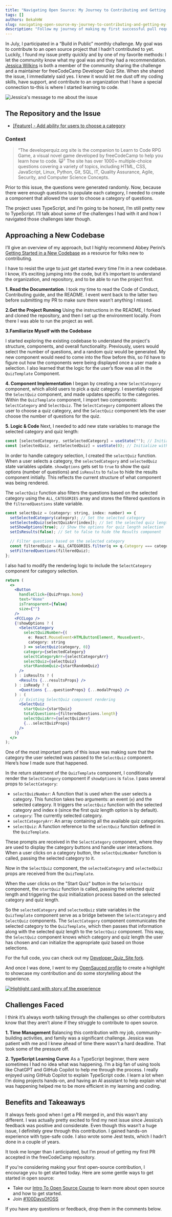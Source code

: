 ```yaml
---
title: "Navigating Open Source: My Journey to Contributing and Getting My First freeCodeCamp PR Accepted"
tags: []
authors: BekahHW
slug: navigating-open-source-my-journey-to-contributing-and-getting-my-first-pr-accepted-in-the-freecodecamp-repository
description: "Follow my journey of making my first successful pull request (PR) to the freeCodeCamp repository during a \"Build in Public\" challenge. Discover how I tackled challenges, leveraged TypeScript, and bridged communication between components to introduce category-based quizzes."
---
```


In July, I participated in a “Build in Public” monthly challenge. My goal was to contribute to an open source project that I hadn’t contributed to yet. Luckily, I found my issue pretty quickly and by one of my favorite methods: I let the community know what my goal was and they had a recommendation. [Jessica Wilkins](https://dev.to/codergirl1991) is both a member of the community sharing the challenge and a maintainer for freeCodeCamp Developer Quiz Site. When she shared the issue, I immediately said yes. I knew it would let me dust off my coding skills, have support, and contribute to an organization that I have a special connection to-this is where I started learning to code.

<!-- truncate -->

![Jessica's message to me about the issue](https://dev-to-uploads.s3.amazonaws.com/uploads/articles/8ntrdpxbrg1ego7a2ibr.png)


## The Repository and the Issue
- [[Feature] - Add ability for users to choose a category](https://github.com/freeCodeCamp/Developer_Quiz_Site/issues/657)

### Context

> “The developerquiz.org site is the companion to Learn to Code RPG Game, a visual novel game developed by freeCodeCamp to help you learn how to code. 😺” The site has over 1000+ multiple-choice questions covering a variety of topics, including HTML, CSS, JavaScript, Linux, Python, Git, SQL, IT, Quality Assurance, Agile, Security, and Computer Science Concepts.

Prior to this issue, the questions were generated randomly. Now, because there were enough questions to populate each category, I needed to create a component that allowed the user to choose a category of questions.

The project uses TypeScript, and I’m going to be honest, I’m still pretty new to TypeScript. I’ll talk about some of the challenges I had with it and how I navigated those challenges later though.
 
## Approaching a New Codebase
I’ll give an overview of my approach, but I highly recommend Abbey Perini’s [Getting Started in a New Codebase](https://dev.to/abbeyperini/getting-started-in-a-new-codebase-e7b) as a resource for folks new to contributing.

I have to resist the urge to just get started every time I’m in a new codebase. I know, it’s exciting jumping into the code, but it’s important to understand the organization, and repository, and to be able to run the project first.

**1. Read the Documentation**. I took my time to read the Code of Conduct, Contributing guide, and the README. I event went back to the latter two before submitting my PR to make sure there wasn’t anything I missed.

**2.Get the Project Running**
Using the instructions in the README, I forked and cloned the repository, and then I set up the environment locally. From there I was able to run the project as well.

**3.Familiarize Myself with the Codebase**

I started exploring the existing codebase to understand the project's structure, components, and overall functionality.  Previously, users would select the number of questions, and a random quiz would be generated. My new component would need to come into the flow before this, so I’d have to figure out how the components were being displayed once a user made a selection. I also learned  that the logic for the user’s flow was all in the `QuizTemplate` Component. 

**4. Component Implementation**
I began by creating a new `SelectCategory` component, which alloId users to pick a quiz category. I essentially copied the `SelectQuiz` component, and made updates specific to the categories. Within the `QuizTemplate` component, I import two components: `SelectCategory` and `SelectQuiz`. The `SelectCategory` component allows the user to choose a quiz category, and the `SelectQuiz` component lets the user choose the number of questions for the quiz. 


**5. Logic & Code**
Next, I needed to add new state variables to manage the selected category and quiz length:

```jsx
const [selectedCategory, setSelectedCategory] = useState(""); // Initialize with an empty string
const [selectedQuiz, setSelectedQuiz] = useState(0); // Initialize with 0
```

In order to handle category selection, I created the `selectQuiz` function. When a user selects a category, the `selectedCategory` and `selectedQuiz` state variables update.  `showOptions` gets set to `true` to show the quiz options (number of questions) and `isResults` to `false` to hide the results component initially. This reflects the current structure of what component was being rendered.

The `selectQuiz` function also filters the questions based on the selected category using the `ALL_CATEGORIES` array and stores the filtered questions in the `filteredQuestions` state variable.

```jsx
const selectQuiz = (category: string, index: number) => {
  setSelectedCategory(category); // Set the selected category
  setSelectedQuiz(selectQuizArr[index]); // Set the selected quiz length
  setShowOptions(true); // Show the options for quiz length selection
  setIsResults(false); // Set to false to hide the Results component

  // Filter questions based on the selected category
  const filteredQuiz = ALL_CATEGORIES.filter(q => q.Category === category);
  setFilteredQuestions(filteredQuiz);
};

```

I also had to modify the rendering logic to include the `SelectCategory` component for category selection. 

```jsx
return (
  <>
    <Button
      handleClick={QuizProps.home}
      text="Home"
      isTransparent={false}
      size={""}
    />
    <FCCLogo />
    {!showOptions ? (
      <SelectCategory
        selectQuizNumber={(
          e: React.MouseEvent<HTMLButtonElement, MouseEvent>,
          category: string
        ) => selectQuiz(category, 0)}
        category={selectedCategory}
        selectCategoryArr={selectCategoryArr}
        selectQuiz={selectQuiz}
        startRandomQuiz={startRandomQuiz}
      />
    ) : isResults ? (
      <Results {...resultsProps} />
    ) : isReady ? (
      <Questions {...questionProps} {...modalProps} />
    ) : (
      // Existing SelectQuiz component rendering
      <SelectQuiz
        startQuiz={startQuiz}
        totalQuestions={filteredQuestions.length}
        selectQuizArr={selectQuizArr}
        {...selectQuizProps}
      />
    )}
  </>
);
```
One of the most important parts of this issue was making sure that the category the user selected was passed to the `SelectQuiz` component. Here’s how I made sure that happened.

In the return statement of the `QuizTemplate` component, I conditionally render the `SelectCategory` component if `showOptions` is `false`. I pass several props to `SelectCategory`:
   - `selectQuizNumber`: A function that is used when the user selects a category. This function takes two arguments: an event (`e`) and the selected category. It triggers the `selectQuiz` function with the selected category and index `0` (since the first quiz length option is by default).
   - `category`: The currently selected category.
   - `selectCategoryArr`: An array containing all the available quiz categories.
   - `selectQuiz`: A function reference to the `selectQuiz` function defined in the `QuizTemplate`.

These prompts are received in the `SelectCategory` component, where they are used to display the category buttons and handle user interactions. When a user clicks on a category button, the `selectQuizNumber` function is called, passing the selected category to it.

Now in the `SelectQuiz` component, the `selectedCategory` and `selectedQuiz` props are received from the `QuizTemplate`.

When the user clicks on the "Start Quiz" button in the `SelectQuiz` component, the `startQuiz` function is called, passing the selected quiz length and triggering the quiz initialization process based on the selected category and quiz length.

So the `selectedCategory` and `selectedQuiz` state variables in the `QuizTemplate` component serve as a bridge between the `SelectCategory` and `SelectQuiz` components. The `SelectCategory` component communicates the selected category to the `QuizTemplate`, which then passes that information along with the selected quiz length to the `SelectQuiz` component. This way, the `SelectQuiz` component knows which category and quiz length the user has chosen and can initialize the appropriate quiz based on those selections.

For the full code, you can check out my [Developer_Quiz_Site fork](https://github.com/BekahHW/Developer_Quiz_Site/).

And once I was done, I went to my [OpenSauced profile](https://insights.opensauced.pizza/user/BekahHW/highlights) to create a highlight to showcase my contribution and do some storytelling about the experience. 


[![Highlight card with story of the experience](https://dev-to-uploads.s3.amazonaws.com/uploads/articles/v4wz6exmdbdgwztnhpyi.png)](https://insights.opensauced.pizza/feed/389)


## Challenges Faced
I think it’s always worth talking through the challenges so other contributors know that they aren’t alone if they struggle to contribute to open source.

**1. Time Management**
Balancing this contribution with my job, community-building activities, and family was a significant challenge. Jessica was patient with me and I knew ahead of time there wasn’t a hard deadline. That took some of the pressure off.

**2. TypeScript Learning Curve**
As a TypeScript beginner, there were sometimes I had no idea what was happening. I’m a big fan of using tools like ChatGPT and GitHub Copilot to help me through the process. I really enjoyed using GitHub Copilot to explain TypeScript code. I learn a lot when I’m doing projects hands-on, and having an AI assistant to help explain what was happening helped me to be more efficient in my learning and coding.

## Benefits and Takeaways
It always feels good when I get a PR merged in, and this wasn’t any different. I was actually pretty excited to find my next issue since Jessica’s feedback was positive and considerate. Even though this wasn’t a huge issue, I definitely grew through this contribution. I gained hands-on experience with type-safe code. I also wrote some Jest tests, which I hadn’t done in a couple of years. 

It took me longer than I anticipated, but I’m proud of getting my first PR accepted in the freeCodeCamp repository. 

If you're considering making your first open-source contribution, I encourage you to get started today. Here are some gentle ways to get started in open source: 

- Take our [Intro To Open Source Course](https://github.com/open-sauced/intro) to learn more about open source and how to get started.
- Join [#100DaysOfOSS](https://docs.opensauced.pizza/community/100-days-of-oss/)

If you have any questions or feedback, drop them in the comments below.



